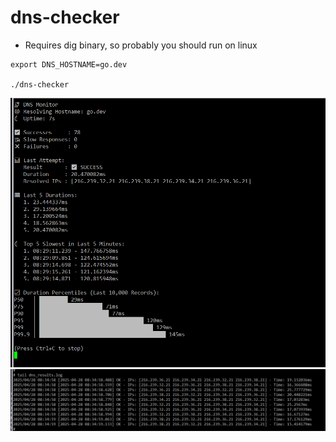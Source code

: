 # dns-checker


- Requires dig binary, so probably you should run on linux

~~~
export DNS_HOSTNAME=go.dev

./dns-checker

~~~

![Alt text](images/demo.png)
![Alt text](images/demo2.png)


